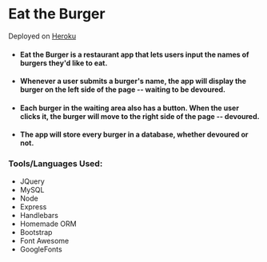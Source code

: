 # Eat the Burger

Deployed on [Heroku](https://hidden-wildwood-57598.herokuapp.com/)

* #### Eat the Burger is a restaurant app that lets users input the names of burgers they'd like to eat.
* #### Whenever a user submits a burger's name, the app will display the burger on the left side of the page -- waiting to be devoured.
* #### Each burger in the waiting area also has a button. When the user clicks it, the burger will move to the right side of the page -- devoured.
* #### The app will store every burger in a database, whether devoured or not.

### Tools/Languages Used:
* JQuery
* MySQL
* Node
* Express
* Handlebars
* Homemade ORM
* Bootstrap
* Font Awesome
* GoogleFonts